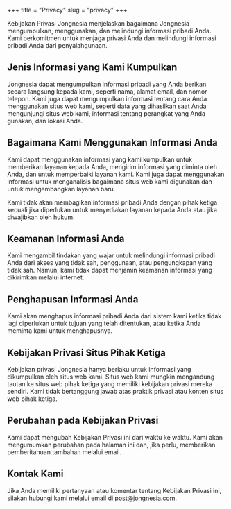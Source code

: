 +++
title = "Privacy"
slug = "privacy"
+++

Kebijakan Privasi Jongnesia menjelaskan bagaimana Jongnesia mengumpulkan, menggunakan, dan melindungi informasi pribadi Anda. Kami berkomitmen untuk menjaga privasi Anda dan melindungi informasi pribadi Anda dari penyalahgunaan.

## Jenis Informasi yang Kami Kumpulkan

Jongnesia dapat mengumpulkan informasi pribadi yang Anda berikan secara langsung kepada kami, seperti nama, alamat email, dan nomor telepon. Kami juga dapat mengumpulkan informasi tentang cara Anda menggunakan situs web kami, seperti data yang dihasilkan saat Anda mengunjungi situs web kami, informasi tentang perangkat yang Anda gunakan, dan lokasi Anda.

## Bagaimana Kami Menggunakan Informasi Anda

Kami dapat menggunakan informasi yang kami kumpulkan untuk memberikan layanan kepada Anda, mengirim informasi yang diminta oleh Anda, dan untuk memperbaiki layanan kami. Kami juga dapat menggunakan informasi untuk menganalisis bagaimana situs web kami digunakan dan untuk mengembangkan layanan baru.

Kami tidak akan membagikan informasi pribadi Anda dengan pihak ketiga kecuali jika diperlukan untuk menyediakan layanan kepada Anda atau jika diwajibkan oleh hukum.

## Keamanan Informasi Anda

Kami mengambil tindakan yang wajar untuk melindungi informasi pribadi Anda dari akses yang tidak sah, penggunaan, atau pengungkapan yang tidak sah. Namun, kami tidak dapat menjamin keamanan informasi yang dikirimkan melalui internet.

## Penghapusan Informasi Anda

Kami akan menghapus informasi pribadi Anda dari sistem kami ketika tidak lagi diperlukan untuk tujuan yang telah ditentukan, atau ketika Anda meminta kami untuk menghapusnya.

## Kebijakan Privasi Situs Pihak Ketiga

Kebijakan privasi Jongnesia hanya berlaku untuk informasi yang dikumpulkan oleh situs web kami. Situs web kami mungkin mengandung tautan ke situs web pihak ketiga yang memiliki kebijakan privasi mereka sendiri. Kami tidak bertanggung jawab atas praktik privasi atau konten situs web pihak ketiga.

## Perubahan pada Kebijakan Privasi

Kami dapat mengubah Kebijakan Privasi ini dari waktu ke waktu. Kami akan mengumumkan perubahan pada halaman ini dan, jika perlu, memberikan pemberitahuan tambahan melalui email.

## Kontak Kami

Jika Anda memiliki pertanyaan atau komentar tentang Kebijakan Privasi ini, silakan hubungi kami melalui email di post@jongnesia.com.
